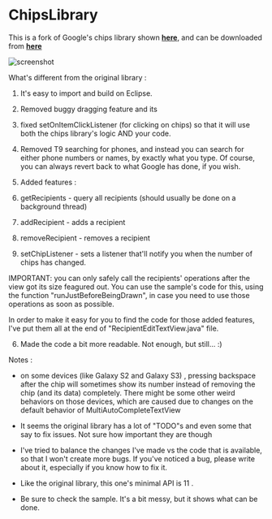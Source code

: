 ChipsLibrary
=================

This is a fork of Google's chips library shown [**here**][1], and can be downloaded from [**here**][3]

![screenshot][3]

What's different from the original library :

1. It's easy to import and build on Eclipse.

2. Removed buggy dragging feature and its 

3. fixed setOnItemClickListener (for clicking on chips) so that it will use both the chips library's logic AND your code.

4. Removed T9 searching for phones, and instead you can search for either phone numbers or names, by exactly what you type.
Of course, you can always revert back to what Google has done, if you wish.     

5. Added features :
 1. getRecipients - query all recipients (should usually be done on a background thread)
 2. addRecipient - adds a recipient
 3. removeRecipient - removes a recipient
 4. setChipListener - sets a listener that'll notify you when the number of chips has changed.

 IMPORTANT: you can only safely call the recipients' operations after the view got its size feagured out. 
You can use the sample's code for this, using the function "runJustBeforeBeingDrawn", in case you need to use those operations as soon as possible.  

 In order to make it easy for you to find the code for those added features, I've put them all at the end of "RecipientEditTextView.java" file.

6. Made the code a bit more readable. Not enough, but still... :)
 
Notes :

- on some devices (like Galaxy S2 and Galaxy S3) , pressing backspace after the chip will sometimes show its number instead of removing the chip (and its data) completely.
There might be some other weird behaviors on those devices, which are caused due to changes on the default behavior of MultiAutoCompleteTextView

- It seems the original library has a lot of "TODO"s and even some that say to fix issues. Not sure how important they are though

- I've tried to balance the changes I've made vs the code that is available, so that I won't create more bugs. 
If you've noticed a bug, please write about it, especially if you know how to fix it.

- Like the original library, this one's minimal API is 11 . 

- Be sure to check the sample. It's a bit messy, but it shows what can be done.  


  [1]: https://plus.google.com/+RichHyndman/posts/TSxaARVsRjF
  [2]: http://https://android.googlesource.com/platform/frameworks/ex/+/android-sdk-support_r11/chips/
  [3]: https://lh3.googleusercontent.com/-0tiDXRdjE9w/UEKSRdUaS6I/AAAAAAAAoqw/thtcKMWSWKs/w393-h683-no/png.png